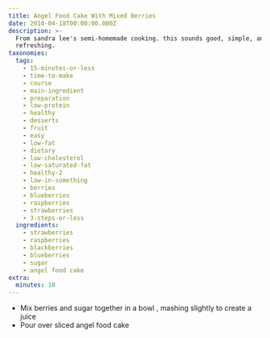 ```yaml
---
title: Angel Food Cake With Mixed Berries
date: 2010-04-18T00:00:00.000Z
description: >-
  From sandra lee's semi-homemade cooking. this sounds good, simple, and so
  refreshing.
taxonomies:
  tags:
    - 15-minutes-or-less
    - time-to-make
    - course
    - main-ingredient
    - preparation
    - low-protein
    - healthy
    - desserts
    - fruit
    - easy
    - low-fat
    - dietary
    - low-cholesterol
    - low-saturated-fat
    - healthy-2
    - low-in-something
    - berries
    - blueberries
    - raspberries
    - strawberries
    - 3-steps-or-less
  ingredients:
    - strawberries
    - raspberries
    - blackberries
    - blueberries
    - sugar
    - angel food cake
extra:
  minutes: 10
---
```

 - Mix berries and sugar together in a bowl , mashing slightly to create a juice
 - Pour over sliced angel food cake
